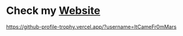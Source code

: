 # Check my [Website](https://mars.tk)

https://github-profile-trophy.vercel.app/?username=ItCameFr0mMars
